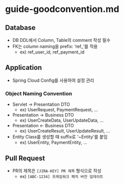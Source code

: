 # guide-goodconvention.md

## Database

- DB DDL에서 Column, Table의 comment 작성 필수
- FK는 column naming을 prefix: ‘ref_’를 적용
    - ex) ref_user_id, ref_payment_id

## Application

- Spring Cloud Config를 사용하여 설정 관리

### Object Naming Convention

- Servlet -> Presentation DTO
    - ex) UserRequest, PaymentRequest, ...
- Presentation -> Business DTO
    - ex) UserCreateData, UserUpdateData, ...
- Presentation <- Business DTO
    - ex) UserCreateResult, UserUpdateResult, ...
- Entity Class를 생성할 때 suffix로 '~Entity'를 붙임
    - ex) UserEntity, PaymentEntity, ...

## Pull Request

- PR의 제목은 `[JIRA-KEY] PR 제목` 형식으로 작성
    - ex) `[ABC-1234] 프레임워크 패치 버전 업데이트`
